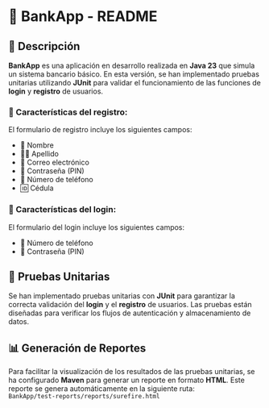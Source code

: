 # 💼 BankApp - README

## 📝 Descripción

**BankApp** es una aplicación en desarrollo realizada en **Java 23** que simula un sistema bancario básico. En esta versión, se han implementado pruebas unitarias utilizando **JUnit** para validar el funcionamiento de las funciones de **login** y **registro** de usuarios.

### 🧾 Características del registro:
El formulario de registro incluye los siguientes campos:
- 🧑 Nombre
- 🧑‍🦰 Apellido
- 📧 Correo electrónico
- 🔐 Contraseña (PIN)
- 📱 Número de teléfono
- 🆔 Cédula

### 🧾 Características del login:
El formulario del login incluye los siguientes campos:
- 📱 Número de teléfono
- 🔐 Contraseña (PIN)

## 🧪 Pruebas Unitarias

Se han implementado pruebas unitarias con **JUnit** para garantizar la correcta validación del **login** y el **registro** de usuarios. Las pruebas están diseñadas para verificar los flujos de autenticación y almacenamiento de datos.

## 📊 Generación de Reportes

Para facilitar la visualización de los resultados de las pruebas unitarias, se ha configurado **Maven** para generar un reporte en formato **HTML**. Este reporte se genera automáticamente en la siguiente ruta:  
`BankApp/test-reports/reports/surefire.html`
